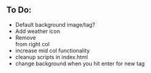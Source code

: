 ## To Do: ##
* Default background image/tag?
* Add weather icon
* Remove <br> from right col
* increase mid col functionality
* cleanup scripts in index.html
* change background when you hit enter for new tag
